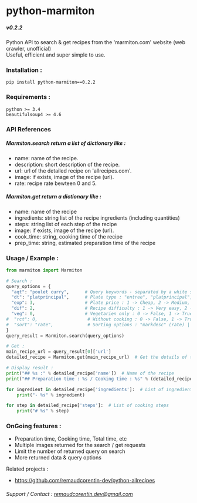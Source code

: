 # python-marmiton
##### v0.2.2

Python API to search &amp; get recipes from the 'marmiton.com' website (web crawler, unofficial)  
Useful, efficient and super simple to use.  

### Installation :
`pip install python-marmiton==0.2.2`  

### Requirements :
`python >= 3.4`  
`beautifulsoup4 >= 4.6`  

### API References

##### Marmiton.search return a list of dictionary like :  
- name: name of the recipe.  
- description: short description of the recipe.  
- url: url of the detailed recipe on 'allrecipes.com'.  
- image: if exists, image of the recipe (url).  
- rate: recipe rate bewteen 0 and 5.  

##### Marmiton.get return a dictionary like :  
- name: name of the recipe  
- ingredients: string list of the recipe ingredients (including quantities)  
- steps: string list of each step of the recipe  
- image: if exists, image of the recipe (url).  
- cook_time: string, cooking time of the recipe  
- prep_time: string, estimated preparation time of the recipe  

### Usage / Example :

```python
from marmiton import Marmiton

# Search :
query_options = {
  "aqt": "poulet curry",      # Query keywords - separated by a white space
  "dt": "platprincipal",      # Plate type : "entree", "platprincipal", "accompagnement", "amusegueule", "sauce" (optional)
  "exp": 3,                   # Plate price : 1 -> Cheap, 2 -> Medium, 3 -> Kind of expensive (optional)
  "dif": 2,                   # Recipe difficulty : 1 -> Very easy, 2 -> Easy, 3 -> Medium, 4 -> Advanced (optional)
  "veg": 0,                   # Vegetarien only : 0 -> False, 1 -> True (optional)
#  "rct": 0,                   # Without cooking : 0 -> False, 1 -> True (optional)  # (Obselete)
#  "sort": "rate",             # Sorting options : "markdesc" (rate) | "popularitydesc" (popularity) | "" (empty for relevance, optional)  # (Obselete)
}
query_result = Marmiton.search(query_options)

# Get :
main_recipe_url = query_result[0]['url']
detailed_recipe = Marmiton.get(main_recipe_url)  # Get the details of the first returned recipe (most relevant in our case)

# Display result :
print("## %s :" % detailed_recipe['name'])  # Name of the recipe
print("## Preparation time : %s / Cooking time : %s" % (detailed_recipe['prep_time'], detailed_recipe['cook_time']))  # Cooking & preparation time

for ingredient in detailed_recipe['ingredients']:  # List of ingredients
    print("- %s" % ingredient)

for step in detailed_recipe['steps']:  # List of cooking steps
    print("# %s" % step)
```

### OnGoing features :  
- Preparation time, Cooking time, Total time, etc  
- Multiple images returned for the search / get requests  
- Limit the number of returned query on search  
- More returned data & query options

Related projects :  
- https://github.com/remaudcorentin-dev/python-allrecipes

###### Support / Contact : remaudcorentin.dev@gmail.com

